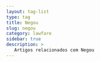 ```yaml
---
layout: tag-list
type: tag
title: Negou
slug: negou
category: lawfare
sidebar: true
description: >
   Artigos relacionados com Negou
---
```

